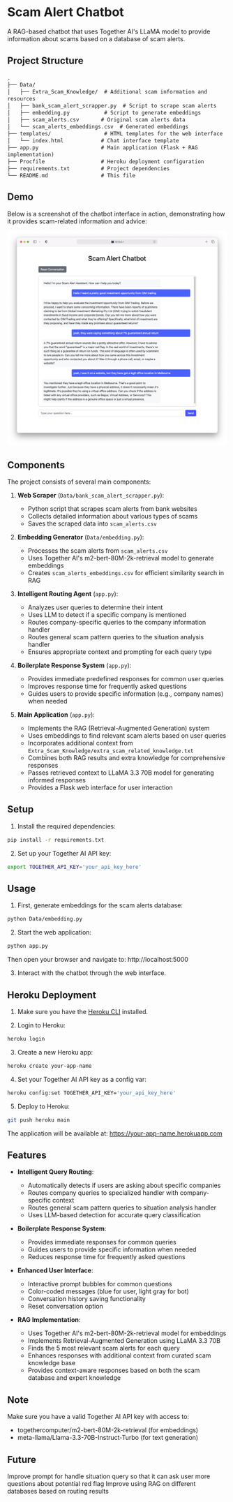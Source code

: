 # Scam Alert Chatbot

A RAG-based chatbot that uses Together AI's LLaMA model to provide information about scams based on a database of scam alerts.

## Project Structure

```
.
├── Data/
│   ├── Extra_Scam_Knowledge/  # Additional scam information and resources
│   ├── bank_scam_alert_scrapper.py  # Script to scrape scam alerts
│   ├── embedding.py           # Script to generate embeddings
│   ├── scam_alerts.csv       # Original scam alerts data
│   └── scam_alerts_embeddings.csv  # Generated embeddings
├── templates/                 # HTML templates for the web interface
│   └── index.html            # Chat interface template
├── app.py                    # Main application (Flask + RAG implementation)
├── Procfile                  # Heroku deployment configuration
├── requirements.txt          # Project dependencies
└── README.md                 # This file
```

## Demo

Below is a screenshot of the chatbot interface in action, demonstrating how it provides scam-related information and advice:

![Scam Alert Chatbot Demo](Demo.png)

## Components

The project consists of several main components:

1. **Web Scraper** (`Data/bank_scam_alert_scrapper.py`):

   - Python script that scrapes scam alerts from bank websites
   - Collects detailed information about various types of scams
   - Saves the scraped data into `scam_alerts.csv`

2. **Embedding Generator** (`Data/embedding.py`):

   - Processes the scam alerts from `scam_alerts.csv`
   - Uses Together AI's m2-bert-80M-2k-retrieval model to generate embeddings
   - Creates `scam_alerts_embeddings.csv` for efficient similarity search in RAG

3. **Intelligent Routing Agent** (`app.py`):

   - Analyzes user queries to determine their intent
   - Uses LLM to detect if a specific company is mentioned
   - Routes company-specific queries to the company information handler
   - Routes general scam pattern queries to the situation analysis handler
   - Ensures appropriate context and prompting for each query type

4. **Boilerplate Response System** (`app.py`):

   - Provides immediate predefined responses for common user queries
   - Improves response time for frequently asked questions
   - Guides users to provide specific information (e.g., company names) when needed

5. **Main Application** (`app.py`):
   - Implements the RAG (Retrieval-Augmented Generation) system
   - Uses embeddings to find relevant scam alerts based on user queries
   - Incorporates additional context from `Extra_Scam_Knowledge/extra_scam_related_knowledge.txt`
   - Combines both RAG results and extra knowledge for comprehensive responses
   - Passes retrieved context to LLaMA 3.3 70B model for generating informed responses
   - Provides a Flask web interface for user interaction

## Setup

1. Install the required dependencies:

```bash
pip install -r requirements.txt
```

2. Set up your Together AI API key:

```bash
export TOGETHER_API_KEY='your_api_key_here'
```

## Usage

1. First, generate embeddings for the scam alerts database:

```bash
python Data/embedding.py
```

2. Start the web application:

```bash
python app.py
```

Then open your browser and navigate to: http://localhost:5000

3. Interact with the chatbot through the web interface.

## Heroku Deployment

1. Make sure you have the [Heroku CLI](https://devcenter.heroku.com/articles/heroku-cli) installed.

2. Login to Heroku:

```bash
heroku login
```

3. Create a new Heroku app:

```bash
heroku create your-app-name
```

4. Set your Together AI API key as a config var:

```bash
heroku config:set TOGETHER_API_KEY='your_api_key_here'
```

5. Deploy to Heroku:

```bash
git push heroku main
```

The application will be available at: https://your-app-name.herokuapp.com

## Features

- **Intelligent Query Routing**:

  - Automatically detects if users are asking about specific companies
  - Routes company queries to specialized handler with company-specific context
  - Routes general scam pattern queries to situation analysis handler
  - Uses LLM-based detection for accurate query classification

- **Boilerplate Response System**:

  - Provides immediate responses for common queries
  - Guides users to provide specific information when needed
  - Reduces response time for frequently asked questions

- **Enhanced User Interface**:

  - Interactive prompt bubbles for common questions
  - Color-coded messages (blue for user, light gray for bot)
  - Conversation history saving functionality
  - Reset conversation option

- **RAG Implementation**:
  - Uses Together AI's m2-bert-80M-2k-retrieval model for embeddings
  - Implements Retrieval-Augmented Generation using LLaMA 3.3 70B
  - Finds the 5 most relevant scam alerts for each query
  - Enhances responses with additional context from curated scam knowledge base
  - Provides context-aware responses based on both the scam database and expert knowledge

## Note

Make sure you have a valid Together AI API key with access to:

- togethercomputer/m2-bert-80M-2k-retrieval (for embeddings)
- meta-llama/Llama-3.3-70B-Instruct-Turbo (for text generation)

## Future

Improve prompt for handle situation query so that it can ask user more questions about potential red flag
Improve using RAG on different databases based on routing results
